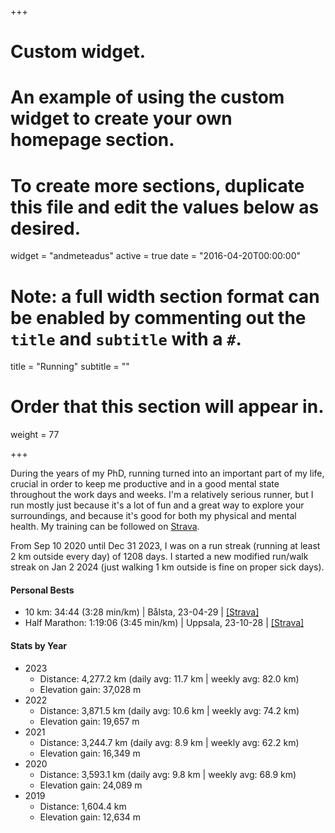 +++
# Custom widget.
# An example of using the custom widget to create your own homepage section.
# To create more sections, duplicate this file and edit the values below as desired.
widget = "andmeteadus"
active = true
date = "2016-04-20T00:00:00"

# Note: a full width section format can be enabled by commenting out the `title` and `subtitle` with a `#`.
title = "Running"
subtitle = ""

# Order that this section will appear in.
weight = 77

+++


During the years of my PhD, running turned into an important part of my life, crucial in order to keep me productive and in a good mental state throughout the work days and weeks.  I'm a relatively serious runner, but I run mostly just because it's a lot of fun and a great way to explore your surroundings, and because it's good for both my physical and mental health. My training can be followed on [Strava](https://www.strava.com/athletes/41453104).

From Sep 10 2020 until Dec 31 2023, I was on a run streak (running at least 2 km outside every day) of 1208 days. I started a new modified run/walk streak on Jan 2 2024 (just walking 1 km outside is fine on proper sick days).

#### Personal Bests
* 10 km: 34:44 (3:28 min/km) | Bålsta, 23-04-29 | [[Strava]](https://www.strava.com/activities/8975987229)
* Half Marathon: 1:19:06 (3:45 min/km) | Uppsala, 23-10-28 | [[Strava]](https://www.strava.com/activities/10117986206)


#### Stats by Year
* 2023
  * Distance: 4,277.2 km (daily avg: 11.7 km | weekly avg: 82.0 km)
  * Elevation gain: 37,028 m
* 2022
  * Distance: 3,871.5 km (daily avg: 10.6 km | weekly avg: 74.2 km)
  * Elevation gain: 19,657 m
* 2021
  * Distance: 3,244.7 km (daily avg: 8.9 km | weekly avg: 62.2 km)
  * Elevation gain: 16,349 m
* 2020
  * Distance: 3,593.1 km (daily avg: 9.8 km | weekly avg: 68.9 km)
  * Elevation gain: 24,089 m
* 2019
  * Distance: 1,604.4 km
  * Elevation gain: 12,634 m


<!-- Races.... TODO! -->
